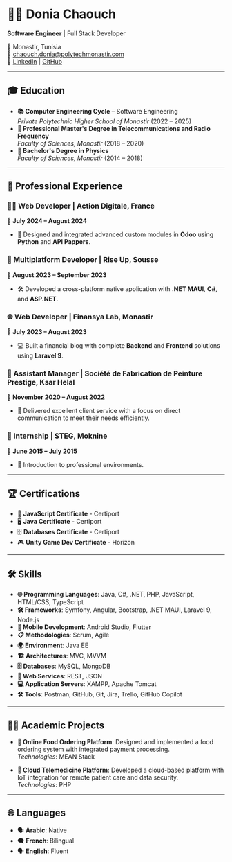 # 👩‍💻 Donia Chaouch

**Software Engineer**  | Full Stack Developer  

📍 Monastir, Tunisia  
📧 [chaouch.donia@polytechmonastir.com](mailto:chaouch.donia@polytechmonastir.com)  
🔗 [LinkedIn](https://www.linkedin.com/in/donia-chaouch-77ab4b174/) | [GitHub](https://github.com/doniachaouch)  

---

## 🎓 **Education**

- **📚 Computer Engineering Cycle** – Software Engineering  
  *Private Polytechnic Higher School of Monastir* (2022 – 2025)  
- **📡 Professional Master's Degree in Telecommunications and Radio Frequency**  
  *Faculty of Sciences, Monastir* (2018 – 2020)  
- **🔬 Bachelor's Degree in Physics**  
  *Faculty of Sciences, Monastir* (2014 – 2018)  

---

## 💼 **Professional Experience**

### 👩‍💻 Web Developer | **Action Digitale**, France  
**📅 July 2024 – August 2024**  
- 🔧 Designed and integrated advanced custom modules in **Odoo** using **Python** and **API Pappers**.

### 📱 Multiplatform Developer | **Rise Up**, Sousse  
**📅 August 2023 – September 2023**  
- 🛠️ Developed a cross-platform native application with **.NET MAUI**, **C#**, and **ASP.NET**.

### 🌐 Web Developer | **Finansya Lab**, Monastir  
**📅 July 2023 – August 2023**  
- 💻 Built a financial blog with complete **Backend** and **Frontend** solutions using **Laravel 9**.

### 🏢 Assistant Manager | **Société de Fabrication de Peinture Prestige**, Ksar Helal  
**📅 November 2020 – August 2022**  
- 🤝 Delivered excellent client service with a focus on direct communication to meet their needs efficiently.

### 🔧 Internship | **STEG**, Moknine  
**📅 June 2015 – July 2015**  
- 🌟 Introduction to professional environments.

---

## 🏆 **Certifications**

- 📜 **JavaScript Certificate** - Certiport  
- 🖥️ **Java Certificate** - Certiport  
- 🗄️ **Databases Certificate** - Certiport  
- 🎮 **Unity Game Dev Certificate** - Horizon  

---

## 🛠️ **Skills**

- **🌐 Programming Languages**: Java, C#, .NET, PHP, JavaScript, HTML/CSS, TypeScript  
- **🛠 Frameworks**: Symfony, Angular, Bootstrap, .NET MAUI, Laravel 9, Node.js  
- **📱 Mobile Development**: Android Studio, Flutter  
- **📋 Methodologies**: Scrum, Agile  
- **🌍 Environment**: Java EE  
- **🏗️ Architectures**: MVC, MVVM  
- **🗄️ Databases**: MySQL, MongoDB  
- **🔗 Web Services**: REST, JSON  
- **💻 Application Servers**: XAMPP, Apache Tomcat  
- **🛠 Tools**: Postman, GitHub, Git, Jira, Trello, GitHub Copilot  

---

## 🧑‍💻 **Academic Projects**

- **🍕 Online Food Ordering Platform**: Designed and implemented a food ordering system with integrated payment processing.  
  *Technologies*: MEAN Stack  

- **🏥 Cloud Telemedicine Platform**: Developed a cloud-based platform with IoT integration for remote patient care and data security.  
  *Technologies*: PHP  

---

## 🌐 **Languages**

- 🗣️ **Arabic**: Native  
- 🗨️ **French**: Bilingual  
- 🗣️ **English**: Fluent  


